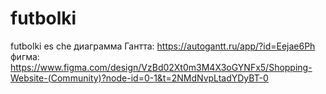 # futbolki
futbolki es che
диаграмма Гантта: https://autogantt.ru/app/?id=Eejae6Ph
фигма: https://www.figma.com/design/VzBd02Xt0m3M4X3oGYNFx5/Shopping-Website-(Community)?node-id=0-1&t=2NMdNvpLtadYDyBT-0
